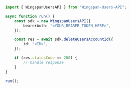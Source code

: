 <!-- Start SDK Example Usage [usage] -->
```typescript
import { WingspanUsersAPI } from "Wingspan-Users-API";

async function run() {
    const sdk = new WingspanUsersAPI({
        bearerAuth: "<YOUR_BEARER_TOKEN_HERE>",
    });

    const res = await sdk.deleteUsersAccountId({
        id: "<ID>",
    });

    if (res.statusCode == 200) {
        // handle response
    }
}

run();

```
<!-- End SDK Example Usage [usage] -->